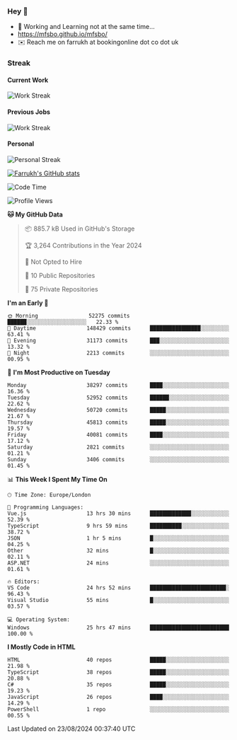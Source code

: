 ### Hey 👋

- 🏃 Working and Learning not at the same time...
- https://mfsbo.github.io/mfsbo/
- ✉️ Reach me on farrukh at bookingonline dot co dot uk

### Streak
#### Current Work
![Work Streak](https://streak-stats.demolab.com/?user=mfsbo)
#### Previous Jobs
![Work Streak](https://streak-stats.demolab.com/?user=farrukhcw)
#### Personal
![Personal Streak](https://streak-stats.demolab.com/?user=farrukhsubhani)

[![Farrukh's GitHub stats](https://github-readme-stats.vercel.app/api?username=mfsbo&hide=stars&count_private=true)](https://github.com/mfsbo/)

<!--START_SECTION:waka-->
![Code Time](http://img.shields.io/badge/Code%20Time-721%20hrs%2029%20mins-blue)

![Profile Views](http://img.shields.io/badge/Profile%20Views-0-blue)

**🐱 My GitHub Data** 

> 📦 885.7 kB Used in GitHub's Storage 
 > 
> 🏆 3,264 Contributions in the Year 2024
 > 
> 🚫 Not Opted to Hire
 > 
> 📜 10 Public Repositories 
 > 
> 🔑 75 Private Repositories 
 > 
**I'm an Early 🐤** 

```text
🌞 Morning                52275 commits       ██████░░░░░░░░░░░░░░░░░░░   22.33 % 
🌆 Daytime                148429 commits      ████████████████░░░░░░░░░   63.41 % 
🌃 Evening                31173 commits       ███░░░░░░░░░░░░░░░░░░░░░░   13.32 % 
🌙 Night                  2213 commits        ░░░░░░░░░░░░░░░░░░░░░░░░░   00.95 % 
```
📅 **I'm Most Productive on Tuesday** 

```text
Monday                   38297 commits       ████░░░░░░░░░░░░░░░░░░░░░   16.36 % 
Tuesday                  52952 commits       ██████░░░░░░░░░░░░░░░░░░░   22.62 % 
Wednesday                50720 commits       █████░░░░░░░░░░░░░░░░░░░░   21.67 % 
Thursday                 45813 commits       █████░░░░░░░░░░░░░░░░░░░░   19.57 % 
Friday                   40081 commits       ████░░░░░░░░░░░░░░░░░░░░░   17.12 % 
Saturday                 2821 commits        ░░░░░░░░░░░░░░░░░░░░░░░░░   01.21 % 
Sunday                   3406 commits        ░░░░░░░░░░░░░░░░░░░░░░░░░   01.45 % 
```


📊 **This Week I Spent My Time On** 

```text
🕑︎ Time Zone: Europe/London

💬 Programming Languages: 
Vue.js                   13 hrs 30 mins      █████████████░░░░░░░░░░░░   52.39 % 
TypeScript               9 hrs 59 mins       ██████████░░░░░░░░░░░░░░░   38.72 % 
JSON                     1 hr 5 mins         █░░░░░░░░░░░░░░░░░░░░░░░░   04.25 % 
Other                    32 mins             █░░░░░░░░░░░░░░░░░░░░░░░░   02.11 % 
ASP.NET                  24 mins             ░░░░░░░░░░░░░░░░░░░░░░░░░   01.61 % 

🔥 Editors: 
VS Code                  24 hrs 52 mins      ████████████████████████░   96.43 % 
Visual Studio            55 mins             █░░░░░░░░░░░░░░░░░░░░░░░░   03.57 % 

💻 Operating System: 
Windows                  25 hrs 47 mins      █████████████████████████   100.00 % 
```

**I Mostly Code in HTML** 

```text
HTML                     40 repos            █████░░░░░░░░░░░░░░░░░░░░   21.98 % 
TypeScript               38 repos            █████░░░░░░░░░░░░░░░░░░░░   20.88 % 
C#                       35 repos            █████░░░░░░░░░░░░░░░░░░░░   19.23 % 
JavaScript               26 repos            ████░░░░░░░░░░░░░░░░░░░░░   14.29 % 
PowerShell               1 repo              ░░░░░░░░░░░░░░░░░░░░░░░░░   00.55 % 
```




 Last Updated on 23/08/2024 00:37:40 UTC
<!--END_SECTION:waka-->
<!--
**mfsbo/mfsbo** is a ✨ _special_ ✨ repository because its `README.md` (this file) appears on your GitHub profile.

Here are some ideas to get you started:

- 🔭 I’m currently working on ...
- 🌱 I’m currently learning ...
- 👯 I’m looking to collaborate on ...
- 🤔 I’m looking for help with ...
- 💬 Ask me about ...
- 📫 How to reach me: ...
- 😄 Pronouns: ...
- ⚡ Fun fact: ...
-->
